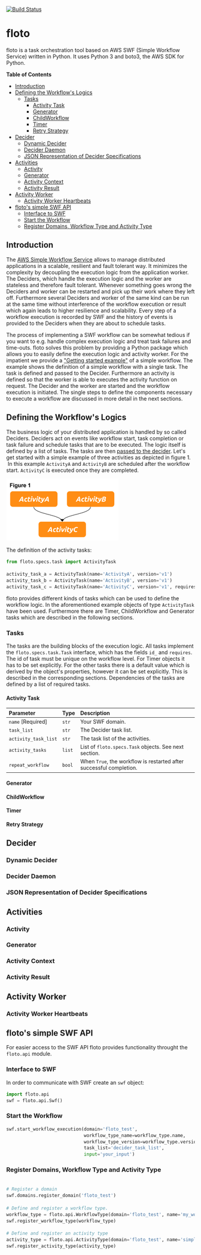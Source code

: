 [![Build Status](https://travis-ci.org/babbel/floto.svg?branch=master)](https://travis-ci.com/babbel/floto)

# floto
floto is a task orchestration tool based on AWS SWF (Simple Workflow Service) written in Python. It uses Python 3 and boto3, the AWS SDK for Python.

<!-- START doctoc generated TOC please keep comment here to allow auto update -->
<!-- DON'T EDIT THIS SECTION, INSTEAD RE-RUN doctoc TO UPDATE -->
**Table of Contents**

- [Introduction](#introduction)
- [Defining the Workflow's Logics](#defining-the-workflows-logics)
  - [Tasks](#tasks)
    - [Activity Task](#activity-task)
    - [Generator](#generator)
    - [ChildWorkflow](#childworkflow)
    - [Timer](#timer)
    - [Retry Strategy](#retry-strategy)
- [Decider](#decider)
  - [Dynamic Decider](#dynamic-decider)
  - [Decider Daemon](#decider-daemon)
  - [JSON Representation of Decider Specifications](#json-representation-of-decider-specifications)
- [Activities](#activities)
  - [Activity](#activity)
  - [Generator](#generator-1)
  - [Activity Context](#activity-context)
  - [Activity Result](#activity-result)
- [Activity Worker](#activity-worker)
  - [Activity Worker Heartbeats](#activity-worker-heartbeats)
- [floto's simple SWF API](#flotos-simple-swf-api)
  - [Interface to SWF](#interface-to-swf)
  - [Start the Workflow](#start-the-workflow)
  - [Register Domains, Workflow Type and Activity Type](#register-domains-workflow-type-and-activity-type)

<!-- END doctoc generated TOC please keep comment here to allow auto update -->
## Introduction
The <a href="https://aws.amazon.com/swf/" target="_blank">AWS Simple Workflow Service</a> allows to 
manage distributed applications in a scalable, resilient and fault tolerant way.
It minimizes the complexity by decoupling the execution logic from the application worker. The 
Deciders, which handle the execution logic and the worker are stateless and therefore fault 
tolerant. Whenever something goes wrong the Deciders and worker can be restarted and pick up their 
work where they left off. Furthermore several Deciders and worker of the same kind can be run at 
the same time without interference of the workflow execution or result which again leads to 
higher resilience and scalability. Every step of a workflow execution is recorded by SWF and the 
history of events is provided to the Deciders when they are about to schedule tasks.

The process of implementing a SWF workflow can be somewhat tedious if you want to e.g. 
handle complex execution logic and treat task failures and time-outs.
floto solves this problem by providing a Python package which allows you to easily define the 
execution logic and activity worker.
For the impatient we provide a ["Getting started example"](examples/hello_world.py) of a
simple workflow.
The example shows the definition of a simple workflow with a single task. The task is defined and passed to the Decider. Furthermore an activity is defined so that the worker is able to executes the activity function on request. The Decider and the worker are started and the workflow execution is initiated. The single steps to define the components necessary to execute a workflow are discussed in more detail in the next sections.

## Defining the Workflow's Logics
The business logic of your distributed application is handled by so called Deciders. Deciders act on events like workflow start, task completion or task failure and schedule tasks that are to be executed. The logic itself is defined by a list of tasks. The tasks are then [passed to the decider](#decider).
Let's get started with a simple example of three activities as depicted in figure 1.  In this example ``ActivityA`` and ``ActivityB`` are scheduled after the workflow start. ``ActivityC`` is executed once they are completed.

![alt tag](docs/images/decider_spec_01.png)

The definition of the activity tasks:
```python
from floto.specs.task import ActivityTask

activity_task_a = ActivityTask(name='ActivityA', version='v1')
activity_task_b = ActivityTask(name='ActivityB', version='v1')
activity_task_c = ActivityTask(name='ActivityC', version='v1', requires=[activity_task_a, activity_task_b])
```
floto provides different kinds of tasks which can be used to define the workflow logic. In the aforementioned example objects of type ``ActivityTask`` have been used. Furthermore there are Timer, ChildWorkflow and Generator tasks which are described in the following sections.
### Tasks
The tasks are the building blocks of the execution logic. All tasks implement the ``floto.specs.task.Task`` interface, which has the fields ``id_`` and ``requires``. The id of task must be unique on the workflow level. For Timer objects it has to be set explicitly. For the other tasks there is a default value which is derived by the object's properties, however it can be set explicitly. This is described in the corresponding sections. Dependencies of the tasks are defined by a list of required tasks. 
#### Activity Task
| Parameter | Type | Description |
| :---         | :---           | :---          |
| ``name`` [Required]   | ``str``        | Your SWF domain.    |
| ``task_list``   | ``str``        | The Decider task list.    |
| ``activity_task_list``   | ``str``        | The task list of the activities.    |
| ``activity_tasks``   | ``list``        | List of ``floto.specs.Task`` objects. See next section.    |
| ``repeat_workflow``   | ``bool``        | When ``True``, the workflow is restarted after successful completion.    |
#### Generator
#### ChildWorkflow
#### Timer
#### Retry Strategy
## Decider
### Dynamic Decider
### Decider Daemon
### JSON Representation of Decider Specifications
## Activities
### Activity
### Generator
### Activity Context
### Activity Result
## Activity Worker
### Activity Worker Heartbeats
## floto's simple SWF API
For easier access to the SWF API floto provides functionality throught the ``floto.api`` module.
### Interface to SWF
In order to communicate with SWF create an ``swf`` object:
```python
import floto.api
swf = floto.api.Swf()
```
### Start the Workflow
```python
swf.start_workflow_execution(domain='floto_test',    
                             workflow_type_name=workflow_type.name,    
                             workflow_type_version=workflow_type.version,    
                             task_list='decider_task_list',
                             input='your_input')
```

### Register Domains, Workflow Type and Activity Type
```python

# Register a domain
swf.domains.register_domain('floto_test')

# Define and register a workflow type.
workflow_type = floto.api.WorkflowType(domain='floto_test', name='my_workflow_type', version='v1')
swf.register_workflow_type(workflow_type)

# Define and register an activity type
activity_type = floto.api.ActivityType(domain='floto_test', name='simple_activity', version='v1')
swf.register_activity_type(activity_type)
```
